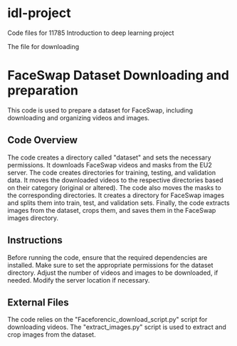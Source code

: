 # idl-project
Code files for 11785 Introduction to deep learning project


The file for downloading
# FaceSwap Dataset Downloading and preparation

This code is used to prepare a dataset for FaceSwap, including downloading and organizing videos and images.

## Code Overview
The code creates a directory called "dataset" and sets the necessary permissions.
It downloads FaceSwap videos and masks from the EU2 server.
The code creates directories for training, testing, and validation data.
It moves the downloaded videos to the respective directories based on their category (original or altered).
The code also moves the masks to the corresponding directories.
It creates a directory for FaceSwap images and splits them into train, test, and validation sets.
Finally, the code extracts images from the dataset, crops them, and saves them in the FaceSwap images directory.
## Instructions
Before running the code, ensure that the required dependencies are installed.
Make sure to set the appropriate permissions for the dataset directory.
Adjust the number of videos and images to be downloaded, if needed.
Modify the server location if necessary.
## External Files
The code relies on the "Faceforencic_download_script.py" script for downloading videos.
The "extract_images.py" script is used to extract and crop images from the dataset.
